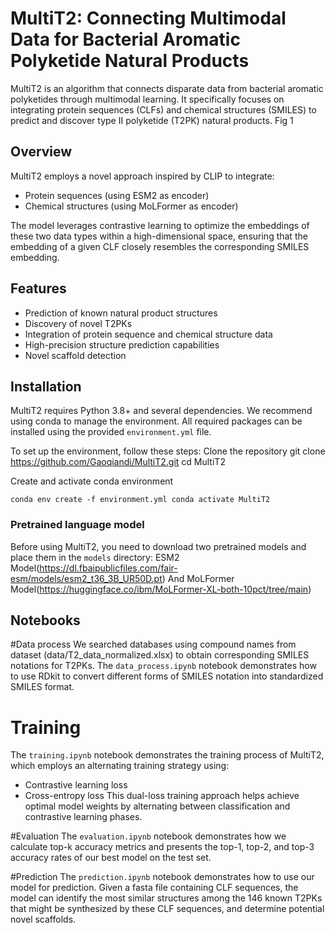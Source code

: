 # MultiT2: Connecting Multimodal Data for Bacterial Aromatic Polyketide Natural Products

MultiT2 is an algorithm that connects disparate data from bacterial aromatic polyketides through multimodal learning. It specifically focuses on integrating protein sequences (CLFs) and chemical structures (SMILES) to predict and discover type II polyketide (T2PK) natural products.
Fig 1

## Overview

MultiT2 employs a novel approach inspired by CLIP to integrate:
- Protein sequences (using ESM2 as encoder)
- Chemical structures (using MoLFormer as encoder)

The model leverages contrastive learning to optimize the embeddings of these two data types within a high-dimensional space, ensuring that the embedding of a given CLF closely resembles the corresponding SMILES embedding.

## Features

- Prediction of known natural product structures
- Discovery of novel T2PKs
- Integration of protein sequence and chemical structure data
- High-precision structure prediction capabilities
- Novel scaffold detection

## Installation
MultiT2 requires Python 3.8+ and several dependencies. We recommend using conda to manage the environment. All required packages can be installed using the provided `environment.yml` file.

To set up the environment, follow these steps:
Clone the repository
git clone https://github.com/Gaoqiandi/MultiT2.git
cd MultiT2

Create and activate conda environment

`conda env create -f environment.yml
conda activate MultiT2`

### Pretrained language model
Before using MultiT2, you need to download two pretrained models and place them in the `models` directory: ESM2 Model(https://dl.fbaipublicfiles.com/fair-esm/models/esm2_t36_3B_UR50D.pt) 
And MoLFormer Model(https://huggingface.co/ibm/MoLFormer-XL-both-10pct/tree/main)


## Notebooks
#Data process
We searched databases using compound names from dataset (data/T2_data_normalized.xlsx) to obtain corresponding SMILES notations for T2PKs. The `data_process.ipynb` notebook demonstrates how to use RDkit to convert different forms of SMILES notation into standardized SMILES format.

# Training
The `training.ipynb` notebook demonstrates the training process of MultiT2, which employs an alternating training strategy using:
- Contrastive learning loss
- Cross-entropy loss
This dual-loss training approach helps achieve optimal model weights by alternating between classification and contrastive learning phases.

#Evaluation
The `evaluation.ipynb` notebook demonstrates how we calculate top-k accuracy metrics and presents the top-1, top-2, and top-3 accuracy rates of our best model on the test set.

#Prediction
The `prediction.ipynb` notebook demonstrates how to use our model for prediction. Given a fasta file containing CLF sequences, the model can identify the most similar structures among the 146 known T2PKs that might be synthesized by these CLF sequences, and determine potential novel scaffolds.
